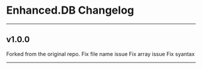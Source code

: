 # Enhanced.DB Changelog

---
## v1.0.0
Forked from the original repo.
Fix file name issue
Fix array issue
Fix syantax

---
